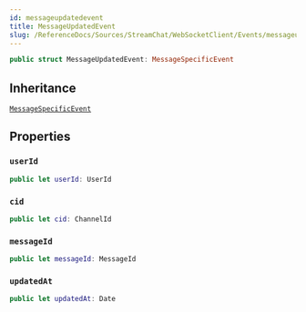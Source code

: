```yaml
---
id: messageupdatedevent 
title: MessageUpdatedEvent
slug: /ReferenceDocs/Sources/StreamChat/WebSocketClient/Events/messageupdatedevent
---
```


``` swift
public struct MessageUpdatedEvent: MessageSpecificEvent 
```

## Inheritance

[`MessageSpecificEvent`](MessageSpecificEvent)

## Properties

### `userId`

``` swift
public let userId: UserId
```

### `cid`

``` swift
public let cid: ChannelId
```

### `messageId`

``` swift
public let messageId: MessageId
```

### `updatedAt`

``` swift
public let updatedAt: Date
```
